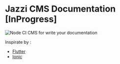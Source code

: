 # Jazzi CMS Documentation [InProgress]

![Node CI](https://github.com/poohia/tempory/workflows/Node%20CI/badge.svg)
CMS for write your documentation

Inspirate by :

- [Flutter](https://flutter.dev/docs)
- [Ionic](https://ionicframework.com/docs)
